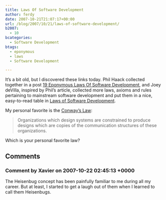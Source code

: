 ```yaml
---
title: Laws Of Software Development
author: ferdy
date: 2007-10-21T21:07:17+00:00
url: /blog/2007/10/21/laws-of-software-development/
b2007:
  - 10
bcategories:
  - Software Development
btags:
  - eponymous
  - laws
  - Software Development

---
```

It&#8217;s a bit old, but I discovered these links today. Phil Haack collected together in a post [19 Eponymous Laws Of Software Development][1], and Joey deVilla, inspired by Phil&#8217;s article, collected more laws, axioms and rules pertaining to mainstream software development and put them in a nice, easy-to-read table in [Laws of Software Development][2].

My personal favorite is the [Conway’s Law][3]:

> Organizations which design systems are constrained to produce designs which are copies of the communication structures of these organizations.

Which is your personal favorite law?

 [1]: http://haacked.com/archive/2007/07/17/the-eponymous-laws-of-software-development.aspx
 [2]: http://globalnerdy.com/2007/07/18/laws-of-software-development/
 [3]: http://en.wikipedia.org/wiki/Conway's_Law

## Comments

### Comment by Xavier on 2007-10-22 02:45:13 +0000
The Heisenbug concept has been painfully familiar to me during all my career. But at least, I started to get a laugh out of them when I learned to call them Heisenbugs.